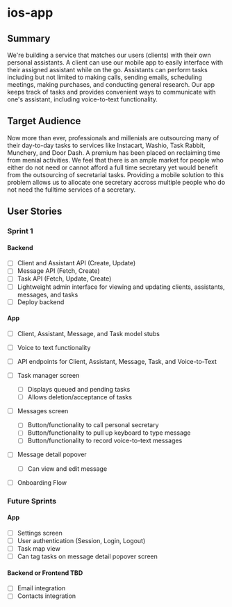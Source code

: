 # ios-app

## Summary
We're building a service that matches our users (clients) with their own personal assistants. A client can use our mobile app to easily interface with their assigned assistant while on the go. Assistants can perform tasks including but not limited to making calls, sending emails, scheduling meetings, making purchases, and conducting general research. Our app keeps track of tasks and provides convenient ways to communicate with one's assistant, including voice-to-text functionality.

## Target Audience
Now more than ever, professionals and millenials are outsourcing many of their day-to-day tasks to services like Instacart, Washio, Task Rabbit, Munchery, and Door Dash. A premium has been placed on reclaiming time from menial activities. We feel that there is an ample market for people who either do not need or cannot afford a full time secretary yet would benefit from the outsourcing of secretarial tasks. Providing a mobile solution to this problem allows us to allocate one secretary accross multiple people who do not need the fulltime services of a secretary.


## User Stories

### Sprint 1

#### Backend
- [ ] Client and Assistant API (Create, Update) 
- [ ] Message API (Fetch, Create)
- [ ] Task API (Fetch, Update, Create)
- [ ] Lightweight admin interface for viewing and updating clients, assistants, messages, and tasks
- [ ] Deploy backend

#### App
- [ ] Client, Assistant, Message, and Task model stubs
- [ ] Voice to text functionality
- [ ] API endpoints for Client, Assistant, Message, Task, and Voice-to-Text
- [ ] Task manager screen
   - [ ] Displays queued and pending tasks
   - [ ] Allows deletion/acceptance of tasks
- [ ] Messages screen
   - [ ] Button/functionality to call personal secretary
   - [ ] Button/functionality to pull up keyboard to type message
   - [ ] Button/functionality to record voice-to-text messages
- [ ] Message detail popover
   - [ ] Can view and edit message
- [ ] Onboarding Flow


### Future Sprints

#### App
- [ ] Settings screen
- [ ] User authentication (Session, Login, Logout)
- [ ] Task map view
- [ ] Can tag tasks on message detail popover screen

#### Backend or Frontend TBD
- [ ] Email integration
- [ ] Contacts integration
